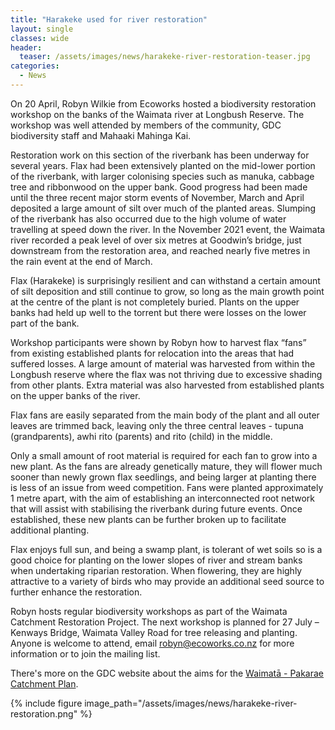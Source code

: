 ```yaml
---
title: "Harakeke used for river restoration"
layout: single
classes: wide
header:
  teaser: /assets/images/news/harakeke-river-restoration-teaser.jpg
categories:
  - News
---
```


On 20 April, Robyn Wilkie from Ecoworks hosted a biodiversity restoration workshop on the banks of the Waimata river at Longbush Reserve. The workshop was well attended by members of the community, GDC biodiversity staff and Mahaaki Mahinga Kai.

Restoration work on this section of the riverbank has been underway for several years. Flax had been extensively planted on the mid-lower portion of the riverbank, with larger colonising species such as manuka, cabbage tree and ribbonwood on the upper bank. Good progress had been made until the three recent major storm events of November, March and April deposited a large amount of silt over much of the planted areas. Slumping of the riverbank has also occurred due to the high volume of water travelling at speed down the river. In the November 2021 event, the Waimata river recorded a peak level of over six metres at Goodwin’s bridge, just downstream from the restoration area, and reached nearly five metres in the rain event at the end of March.

Flax (Harakeke) is surprisingly resilient and can withstand a certain amount of silt deposition and still continue to grow, so long as the main growth point at the centre of the plant is not completely buried. Plants on the upper banks had held up well to the torrent but there were losses on the lower part of the bank.

Workshop participants were shown by Robyn how to harvest flax “fans” from existing established plants for relocation into the areas that had suffered losses. A large amount of material was harvested from within the Longbush reserve where the flax was not thriving due to excessive shading from other plants. Extra material was also harvested from established plants on the upper banks of the river.

Flax fans are easily separated from the main body of the plant and all outer leaves are trimmed back, leaving only the three central leaves - tupuna (grandparents), awhi rito (parents) and rito (child) in the middle.

Only a small amount of root material is required for each fan to grow into a new plant. As the fans are already genetically mature, they will flower much sooner than newly grown flax seedlings, and being larger at planting there is less of an issue from weed competition. Fans were planted approximately 1 metre apart, with the aim of establishing an interconnected root network that will assist with stabilising the riverbank during future events. Once established, these new plants can be further broken up to facilitate additional planting.

Flax enjoys full sun, and being a swamp plant, is tolerant of wet soils so is a good choice for planting on the lower slopes of river and stream banks when undertaking riparian restoration. When flowering, they are highly attractive to a variety of birds who may provide an additional seed source to further enhance the restoration.

Robyn hosts regular biodiversity workshops as part of the Waimata Catchment Restoration Project. The next workshop is planned for 27 July – Kenways Bridge, Waimata Valley Road for tree releasing and planting. Anyone is welcome to attend, email [robyn@ecoworks.co.nz](mailto:robyn@ecoworks.co.nz) for more information or to join the mailing list.

There's more on the GDC website about the aims for the [Waimatā - Pakarae Catchment Plan](https://www.gdc.govt.nz/environment/our-rivers/catchment-plans/waimata-pakarae).

{% include figure image_path="/assets/images/news/harakeke-river-restoration.png" %}
